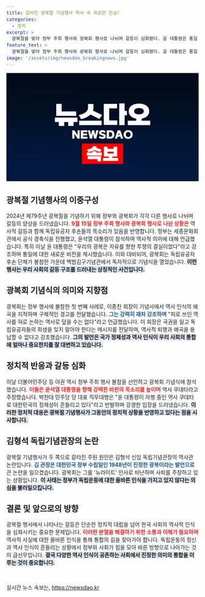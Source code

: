 ```yaml
---
title: 갈라진 광복절 기념행사 역사 속 피로한 진실!
categories:
  - 정치
excerpt: >
  광복절을 맞아 정부 주최 행사와 광복회 행사로 나뉘며 갈등이 심화됐다. 윤 대통령은 통일 비전을 강조했지만, 광복회는 역사 왜곡을 강력 비판하며 자체 기념식을 열었다. 김형석 독립기념관장 임명이 논란의 불씨가 되고 있다.
feature_text: >
  광복절을 맞아 정부 주최 행사와 광복회 행사로 나뉘며 갈등이 심화됐다. 윤 대통령은 통일 비전을 강조했지만, 광복회는 역사 왜곡을 강력 비판하며 자체 기념식을 열었다. 김형석 독립기념관장 임명이 논란의 불씨가 되고 있다.
image: '/assets/img/newsdao_breakingnews.jpg'
---
```


<p><img src="/assets/img/newsdao_breakingnews.jpg" alt="koreaapp 속보" /></p>

<h2>광복절 기념행사의 이중구성</h2>

<p data-ke-size="size16">2024년 제79주년 광복절을 기념하기 위해 정부와 광복회가 각각 다른 행사로 나뉘며 갈등의 양상을 드러냈습니다. <b><span style="color: #ee2323;">9월 15일 정부 주최 행사와 광복회 행사로 나뉜 상황은</span></b> 역사적 갈등과 함께 독립유공자 후손들의 목소리가 있음을 반영합니다. 정부는 세종문화회관에서 공식 경축식을 진행했고, 윤석열 대통령이 참석하여 역사적 의미에 대해 언급했습니다. 특히 이날 윤 대통령은 "우리의 광복은 자유를 향한 투쟁의 결실이었다"라고 강조하며 통일에 대한 새로운 비전을 제시했습니다. 이와 대비되어, 광복회는 독립유공자 후손 단체가 불참한 가운데 백범김구기념관에서 독자적으로 기념식을 열었습니다. <b><span style="background-color: #21538527;">이런 행사는 우리 사회의 갈등 구조를 드러내는 상징적인 사건입니다.</span></b></p>

<h2>광복회 기념식의 의미와 지향점</h2>

<p data-ke-size="size16">광복회는 정부 행사에 불참한 첫 번째 사례로, 이종찬 회장이 기념사에서 역사 인식의 왜곡을 지적하며 구체적인 경고를 전달했습니다. <b><span style="color: #1a5490;">그는 강력히 재차 강조하며</span></b> "피로 쓰인 역사를 혀로 논하는 역사로 덮을 수는 없다"라고 언급했습니다. 이 회장은 국권을 잃고 독립유공자들의 희생을 잊지 말아야 한다는 메시지를 전달하며, 역사적 퇴행과 왜곡을 용납할 수 없다고 강조했습니다. <b><span style="background-color: #21538527;">그의 발언은 국가 정체성과 역사 인식이 우리 사회의 통합에 얼마나 중요한지를 잘 대변하고 있습니다.</span></b></p>

<h2>정치적 반응과 갈등 심화</h2>

<p data-ke-size="size16">이날 더불어민주당 등 야권 역시 정부 주최 행사 불참을 선언하고 광복회 기념식에 참석했습니다. <b><span style="color: #ee2323;">이들은 윤석열 대통령을 향해 강력한 비판의 목소리를 높이며</span></b> 역사 쿠데타라고 주장했습니다. 박찬대 민주당 당 대표 직무대행은 "윤 대통령이 자행 중인 역사 쿠데타로 대한민국의 정체성이 흔들리고 있다"라고 반발하며 강경한 입장을 드러냈습니다. <b><span style="background-color: #21538527;">이러한 정치적 대응은 광복절 기념행사가 그동안의 정치적 상황을 반영하고 있다는 점을 시사합니다.</span></b></p>

<h2>김형석 독립기념관장의 논란</h2>

<p data-ke-size="size16">광복절 기념행사가 두 쪽으로 갈라진 주된 원인은 김형석 신임 독립기념관장의 역사관 논란입니다. <b><span style="color: #1a5490;">김 관장은 대한민국 정부 수립일인 1948년이 진정한 광복이라는 발언으로</span></b> 큰 논란을 일으켰습니다. 광복회는 그를 '뉴라이트' 인사로 비난하며 사퇴를 주장하고 있는 상황입니다. <b><span style="background-color: #21538527;">이 사태는 정부가 독립운동에 대한 올바른 인식을 가지고 있지 않다는 의심을 불러일으킵니다.</span></b></p>

<h2>결론 및 앞으로의 방향</h2>

<p data-ke-size="size16">광복절 행사에서 나타나는 갈등은 단순한 정치적 대립을 넘어 한국 사회의 역사적 인식을 심화시키는 중요한 문제입니다. <b><span style="color: #ee2323;">이러한 분열을 해결하기 위한 소통과 이해가 필요하며</span></b> 역사적 사실에 대한 올바른 인식을 통해 통합의 길을 찾아가야 합니다. 독립운동의 정신과 역사 인식이 흔들리는 상황에서 정부와 사회가 힘을 모아 바른 방향으로 나아가는 것이 급선무입니다. <b><span style="background-color: #21538527;">결국 다양한 역사 인식이 공존하는 사회에서 진정한 의미의 통합을 이루는 것이 중요합니다.</span></b></p>

<p data-ke-size="size16">&nbsp;</p>
실시간 뉴스 속보는, <a href="https://newsdao.kr" rel="dofollow">https://newsdao.kr</a>


